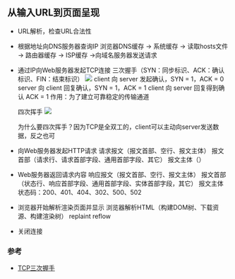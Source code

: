 ## 从输入URL到页面呈现
* URL解析，检查URL合法性
* 根据地址向DNS服务器查询IP
  浏览器DNS缓存 -> 系统缓存 -> 读取hosts文件 -> 路由器缓存 -> ISP缓存 ->向域名服务器发送请求
* 通过IP向Web服务器发起TCP连接
  三次握手（SYN：同步标识、ACK：确认标识、FIN：结束标识）
  ![](https://user-images.githubusercontent.com/18378034/33086507-629bbf82-cead-11e7-93cd-40fd2571ea28.png)
  client 向 server 发起确认，SYN = 1，ACK = 0
  server 向 client 回复确认，SYN = 1，ACK = 1
  client 向 server 回复得到确认 ACK = 1
  作用：为了建立可靠稳定的传输通道

  四次挥手
  ![](https://user-images.githubusercontent.com/18378034/33181749-01b3c2f6-d037-11e7-98eb-315678cd9625.png)

  为什么要四次挥手？因为TCP是全双工的，client可以主动向server发送数据，反之也可

* 向Web服务器发起HTTP请求
  请求报文（报文首部、空行、报文主体）
  报文首部（请求行、请求首部字段、通用首部字段、其它）
  报文主体（）
* Web服务器返回请求内容
  响应报文（报文首部、空行、报文主体）
  报文首部（状态行、响应首部字段、通用首部字段、实体首部字段，其它）
  报文主体
  状态码：200、401、404、302、500、502
* 浏览器开始解析渲染页面并显示
  浏览器解析HTML（构建DOM树、下载资源、构建渲染树）
  replaint
  reflow
* 关闭连接

### 参考
* [TCP三次握手](https://github.com/sunyongjian/blog/issues/34)